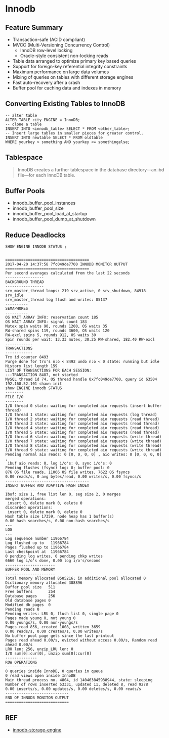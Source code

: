 # Innodb

## Feature Summary

- Transaction-safe (ACID compliant)
- MVCC (Multi-Versioning Concurrency Control)
  - InnoDB row-level locking
  - Oracle-style consistent non-locking reads
- Table data arranged to optimize primary key based queries
- Support for foreign-key referential integrity constraints
- Maximum performance on large data volumes
- Mixing of queries on tables with different storage engines
- Fast auto-recovery after a crash
- Buffer pool for caching data and indexes in memory

## Converting Existing Tables to InnoDB

```mysql
-- alter table
ALTER TABLE city ENGINE = InnoDB;
-- clone a table
INSERT INTO <innodb_table> SELECT * FROM <other_table>;
-- Insert large tables in smaller pieces for greater control.
INSERT INTO newtable SELECT * FROM oldtable
WHERE yourkey > something AND yourkey <= somethingelse;
```

## Tablespace

> InnoDB creates a further tablespace in the database directory—an.ibd 
  file—for each InnoDB table.

## Buffer Pools

- innodb_buffer_pool_instances
- innodb_buffer_pool_size
- innodb_buffer_pool_load_at_startup
- innodb_buffer_pool_dump_at_shutdown

## Reduce Deadlocks

```mysql
SHOW ENGINE INNODB STATUS ;
```

```

=====================================
2017-04-20 14:37:58 7fc049de7700 INNODB MONITOR OUTPUT
=====================================
Per second averages calculated from the last 22 seconds
-----------------
BACKGROUND THREAD
-----------------
srv_master_thread loops: 219 srv_active, 0 srv_shutdown, 84918 srv_idle
srv_master_thread log flush and writes: 85137
----------
SEMAPHORES
----------
OS WAIT ARRAY INFO: reservation count 185
OS WAIT ARRAY INFO: signal count 183
Mutex spin waits 90, rounds 1200, OS waits 35
RW-shared spins 119, rounds 3600, OS waits 120
RW-excl spins 5, rounds 912, OS waits 30
Spin rounds per wait: 13.33 mutex, 30.25 RW-shared, 182.40 RW-excl
------------
TRANSACTIONS
------------
Trx id counter 8493
Purge done for trx's n:o < 8492 undo n:o < 0 state: running but idle
History list length 159
LIST OF TRANSACTIONS FOR EACH SESSION:
---TRANSACTION 8487, not started
MySQL thread id 74, OS thread handle 0x7fc049de7700, query id 63504 192.168.52.101 shawn init
show ENGINE innodb STATUS
--------
FILE I/O
--------
I/O thread 0 state: waiting for completed aio requests (insert buffer thread)
I/O thread 1 state: waiting for completed aio requests (log thread)
I/O thread 2 state: waiting for completed aio requests (read thread)
I/O thread 3 state: waiting for completed aio requests (read thread)
I/O thread 4 state: waiting for completed aio requests (read thread)
I/O thread 5 state: waiting for completed aio requests (read thread)
I/O thread 6 state: waiting for completed aio requests (write thread)
I/O thread 7 state: waiting for completed aio requests (write thread)
I/O thread 8 state: waiting for completed aio requests (write thread)
I/O thread 9 state: waiting for completed aio requests (write thread)
Pending normal aio reads: 0 [0, 0, 0, 0] , aio writes: 0 [0, 0, 0, 0] ,
 ibuf aio reads: 0, log i/o's: 0, sync i/o's: 0
Pending flushes (fsync) log: 0; buffer pool: 0
876 OS file reads, 11066 OS file writes, 7622 OS fsyncs
0.00 reads/s, 0 avg bytes/read, 0.00 writes/s, 0.00 fsyncs/s
-------------------------------------
INSERT BUFFER AND ADAPTIVE HASH INDEX
-------------------------------------
Ibuf: size 1, free list len 0, seg size 2, 0 merges
merged operations:
 insert 0, delete mark 0, delete 0
discarded operations:
 insert 0, delete mark 0, delete 0
Hash table size 17359, node heap has 1 buffer(s)
0.00 hash searches/s, 0.00 non-hash searches/s
---
LOG
---
Log sequence number 11966784
Log flushed up to   11966784
Pages flushed up to 11966784
Last checkpoint at  11966784
0 pending log writes, 0 pending chkp writes
6660 log i/o's done, 0.00 log i/o's/second
----------------------
BUFFER POOL AND MEMORY
----------------------
Total memory allocated 8585216; in additional pool allocated 0
Dictionary memory allocated 388896
Buffer pool size   511
Free buffers       254
Database pages     256
Old database pages 0
Modified db pages  0
Pending reads 0
Pending writes: LRU 0, flush list 0, single page 0
Pages made young 0, not young 0
0.00 youngs/s, 0.00 non-youngs/s
Pages read 856, created 1008, written 3659
0.00 reads/s, 0.00 creates/s, 0.00 writes/s
No buffer pool page gets since the last printout
Pages read ahead 0.00/s, evicted without access 0.00/s, Random read ahead 0.00/s
LRU len: 256, unzip_LRU len: 0
I/O sum[0]:cur[0], unzip sum[0]:cur[0]
--------------
ROW OPERATIONS
--------------
0 queries inside InnoDB, 0 queries in queue
0 read views open inside InnoDB
Main thread process no. 4804, id 140463845938944, state: sleeping
Number of rows inserted 53331, updated 11, deleted 8, read 9278
0.00 inserts/s, 0.00 updates/s, 0.00 deletes/s, 0.00 reads/s
----------------------------
END OF INNODB MONITOR OUTPUT
============================

```

## REF

- [innodb-storage-engine](https://dev.mysql.com/doc/refman/5.6/en/innodb-storage-engine.html)




